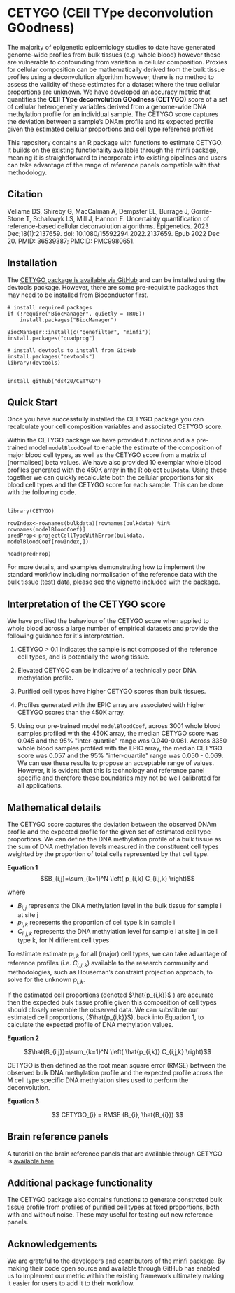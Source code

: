 # CETYGO (CEll TYpe deconvolution GOodness)

The majority of epigenetic epidemiology studies to date have generated genome-wide profiles from bulk tissues (e.g. whole blood) however these are vulnerable to confounding from variation in cellular composition. Proxies for cellular composition can be mathematically derived from the bulk tissue profiles using a deconvolution algorithm however, there is no method to assess the validity of these estimates for a dataset where the true cellular proportions are unknown. We have developed an accuracy metric that quantifies the **CEll TYpe deconvolution GOodness (CETYGO)** score of a set of cellular heterogeneity variables derived from a genome-wide DNA methylation profile for an individual sample. The CETYGO score captures the deviation between a sample’s DNAm profile and its expected profile given the estimated cellular proportions and cell type reference profiles

This repository contains an R package with functions to estimate CETYGO. It builds on the existing functionality available through the minfi package, meaning it is straightforward to incorporate into existing pipelines and users can take advantage of the range of reference panels compatible with that methodology. 

## Citation

Vellame DS, Shireby G, MacCalman A, Dempster EL, Burrage J, Gorrie-Stone T, Schalkwyk LS, Mill J, Hannon E. Uncertainty quantification of reference-based cellular deconvolution algorithms. Epigenetics. 2023 Dec;18(1):2137659. doi: 10.1080/15592294.2022.2137659. Epub 2022 Dec 20. PMID: 36539387; PMCID: PMC9980651.

## Installation 

The [CETYGO package is available via GitHub](https://github.com/ds420/CETYGO) and can be installed using the devtools package. However, there are some pre-requistite packages that may need to be installed from Bioconductor first.

```
# install required packages
if (!require("BiocManager", quietly = TRUE))
    install.packages("BiocManager")

BiocManager::install(c("genefilter", "minfi"))
install.packages("quadprog")

# install devtools to install from GitHub
install.packages("devtools")
library(devtools)


install_github("ds420/CETYGO")
```

## Quick Start

Once you have successfully installed the CETYGO package you can recalculate your cell composition variables and associated CETYGO score. 

Within the CETYGO package we have provided functions and a a pre-trained model ```modelBloodCoef``` to 
enable the estimate of the composition of major blood cell types, as well as the CETYGO score
from a matrix of (normalised) beta values. We have also provided 10 
exemplar whole blood profiles generated with the 450K array in the R object 
```bulkdata```. Using these together we can quickly recalculate both the cellular 
proportions for six blood cell types and the CETYGO score for each sample. This 
can be done with the following code.

```

library(CETYGO)

rowIndex<-rownames(bulkdata)[rownames(bulkdata) %in% rownames(modelBloodCoef)]
predProp<-projectCellTypeWithError(bulkdata, modelBloodCoef[rowIndex,])

head(predProp)

```

For more details, and examples demonstrating how to implement the standard workflow including normalisation of the reference data with the bulk tissue (test) data, please see the vignette included with the package.  

## Interpretation of the CETYGO score

We have profiled the behaviour of the CETYGO score when applied to whole blood 
across a large number of empirical datasets and provide the following guidance 
for it's interpretation. 

1. CETYGO > 0.1 indicates the sample is not composed of the reference cell 
types, and is potentially the wrong tissue.

2. Elevated CETYGO can be indicative of a technically poor DNA methylation 
profile.

3. Purified cell types have higher CETYGO scores than bulk tissues.

4. Profiles generated with the EPIC array are associated with higher CETYGO 
scores than the 450K array.

5. Using our pre-trained model `modelBloodCoef`, across 3001 whole blood 
samples profiled with the 450K array, the median CETYGO score was 0.045  and 
the 95% "inter-quartile" range was 0.040-0.061. Across 3350 whole blood samples 
profiled with the EPIC array, the median CETYGO score was 0.057 and the  95% 
"inter-quartile" range was 0.050 - 0.069. We can use these results to propose 
an acceptable range of values. However, it is evident that this is technology 
and reference panel specific and therefore these boundaries may not be well 
calibrated for all applications. 


## Mathematical details

The CETYGO score captures the deviation between the observed DNAm profile and the expected profile for the given set of estimated cell type proportions. We can define the DNA methylation profile of a bulk tissue as the sum of DNA methylation levels measured in the constituent cell types weighted by the proportion of total cells represented by that cell type. 

**Equation 1**
$$B_{i,j}=\sum_{k=1}^N \left( p_{i,k} C_{i,j,k} \right)$$

where 

- $B_{i,j}$ represents the DNA methylation level in the bulk tissue for sample i at site j
- $p_{i,k}$ represents the proportion of cell type k in sample i
- $C_{i,j,k}$ represents the DNA methylation level for sample i at site j in cell type k, for N different cell types 
    
To estimate estimate $p_{i,k}$ for all (major) cell types, we can take advantage of reference profiles (i.e. $C_{i,j,k}$) available to the research community and methodologies, such as Houseman’s constraint projection approach, to solve for the unknown $p_{i,k}$. 

If the estimated cell proportions (denoted $\hat{p_{i,k}}$ ) are accurate then the expected bulk tissue profile given this composition of cell types should closely resemble the observed data. We can substitute our estimated cell proportions, ($\hat{p_{i,k}}$), back into Equation 1, to calculate the expected profile of DNA methylation values. 

**Equation 2**

$$\hat{B_{i,j}}=\sum_{k=1}^N \left( \hat{p_{i,k}} C_{i,j,k} \right)$$

CETYGO is then defined as the root mean square error (RMSE) between the observed bulk DNA methylation profile and the expected profile across the M cell type specific DNA methylation sites used to perform the deconvolution. 

**Equation 3**

$$ CETYGO_{i} = RMSE (B_{i}, \hat{B_{i}}) $$

## Brain reference panels

A tutorial on the brain reference panels that are available through CETYGO is [available here](https://github.com/ds420/CETYGO/wiki/Deconvolution-of-brain-cell-types)

## Additional package functionality

The CETYGO package also contains functions to generate constrcted bulk tissue profile from profiles of purified cell types at fixed proportions, both with and without noise. These may useful for testing out new reference panels. 

## Acknowledgements

We are grateful to the developers and contributors of the [minfi](https://github.com/hansenlab/minfi) package. By making their code open source and available through GitHub has enabled us to implement our metric within the existing framework  ultimately making it easier for users to add it to their workflow.
